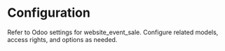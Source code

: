 # Configuration

Refer to Odoo settings for website_event_sale. Configure related models, access rights, and options as needed.
